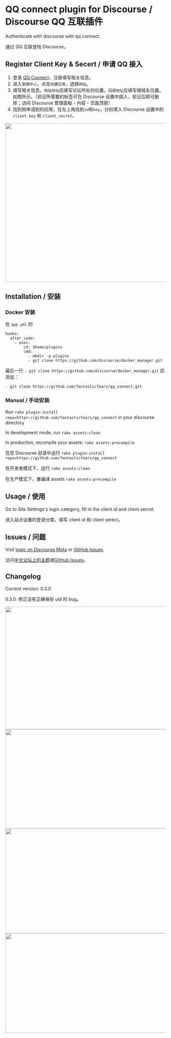 # QQ connect plugin for Discourse / Discourse QQ 互联插件

Authenticate with discourse with qq connect.

通过 QQ 互联登陆 Discourse。

## Register Client Key & Secert / 申请 QQ 接入

1. 登录 [QQ Connect](http://connect.qq.com/)，注册填写相关信息。
2. 进入`管理中心`，点击`创建应用`，选择`网站`。
3. 填写相关信息。`网站地址`应填写论坛所处的位置。`回调地址`应填写根域名位置。如图所示。（验证所需要的标签可在 Discourse 设置中插入，验证后即可删除；访问 Discourse 管理面板 - 内容 - 页面顶部）
4. 找到刚申请到的应用，在左上角找到`id`和`key`，分别填入 Discourse 设置中的 `client_key` 和 `client_secret`。

<img src="https://meta.discourse.org/uploads/default/34523/414f622b202bba06.png" width="583" height="500">

## Installation / 安装

### Docker 安装

在 `app.yml` 的

    hooks:
      after_code:
        - exec:
            cd: $home/plugins
            cmd:
              - mkdir -p plugins
              - git clone https://github.com/discourse/docker_manager.git

最后一行 `- git clone https://github.com/discourse/docker_manager.git` 后添加：

    - git clone https://github.com/fantasticfears/qq_connect.git

### Manual / 手动安装

Run `rake plugin:install repo=https://github.com/fantasticfears/qq_connect` in your discourse directory

In development mode, run `rake assets:clean`

In production, recompile your assets: `rake assets:precompile`

在您 Discourse 目录中运行 `rake plugin:install repo=https://github.com/fantasticfears/qq_connect`

在开发者模式下，运行 `rake assets:clean`

在生产模式下，重编译 assets `rake assets:precompile`

## Usage / 使用

Go to Site Settings's login category, fill in the client id and client secret.

进入站点设置的登录分类，填写 client id 和 client serect。

## Issues / 问题

Visit [topic on Discourse Meta](https://meta.discourse.org/t/qq-login-plugin-qq/19718) or [GitHub Issues](https://github.com/fantasticfears/qq_connect/issues).

访问[中文论坛上的主题](https://meta.discoursecn.org/t/qq/42)或[GitHub Issues](https://github.com/fantasticfears/qq_connect/issues)。

## Changelog

Current version: 0.3.0

0.3.0: 修正没有正确保存 uid 的 bug。

<img src="https://meta.discourse.org/uploads/default/34493/dc792b8ba0ca145a.png" width="690" height="386">

<img src="https://meta.discourse.org/uploads/default/34492/62b8bfde277857af.png" width="690" height="312">

<img src="https://meta.discourse.org/uploads/default/34494/ea6c21600bd68279.png" width="690" height="330">

<img src="https://meta.discourse.org/uploads/default/34495/eaf2d4fae5f6a64c.png" width="690" height="313">
